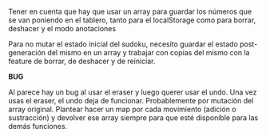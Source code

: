 Tener en cuenta que hay que usar un array para guardar los números que se van poniendo en el tablero, tanto para el localStorage como para borrar, deshacer y el modo anotaciones

Para no mutar el estado inicial del sudoku, necesito guardar el estado post-generación del mismo en un array y trabajar con copias del mismo con la feature de borrar, de deshacer y de reiniciar. 

**BUG** 

Al parece hay un bug al usar el eraser y luego querer usar el undo. Una vez usas el eraser, el undo deja de funcionar. Probablemente por mutación del array original. Plantear hacer un map por cada movimiento (adición o sustracción) y devolver ese array siempre para que esté disponible para las demás funciones. 